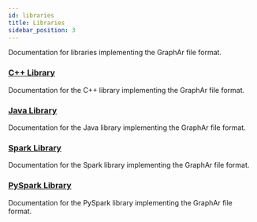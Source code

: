 ```yaml
---
id: libraries
title: Libraries
sidebar_position: 3
---
```


Documentation for libraries implementing the GraphAr file format.

### [C++ Library](/docs/libraries/cpp)
Documentation for the C++ library implementing the GraphAr file format.

### [Java Library](/docs/libraries/java)
Documentation for the Java library implementing the GraphAr file format.

### [Spark Library](/docs/libraries/spark)
Documentation for the Spark library implementing the GraphAr file format.

### [PySpark Library](/docs/libraries/pyspark)
Documentation for the PySpark library implementing the GraphAr file format.